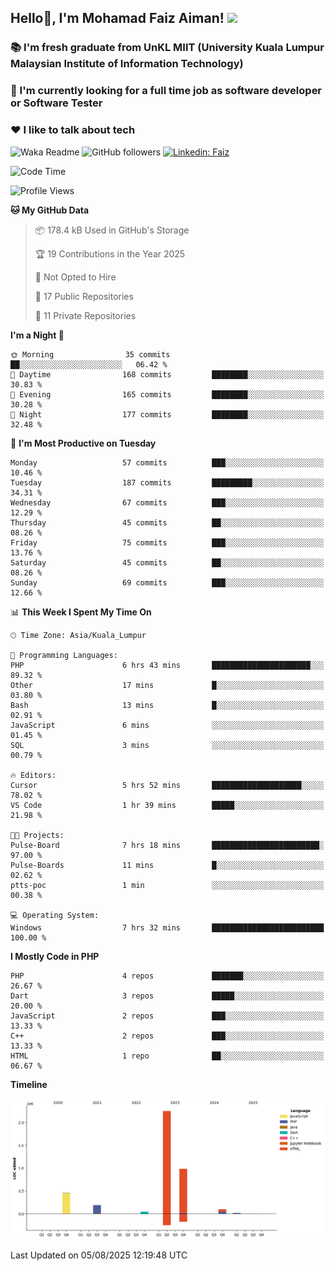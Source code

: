 <h2> Hello👋, I'm Mohamad Faiz Aiman! <img src="https://media.giphy.com/media/12oufCB0MyZ1Go/giphy.gif" width="50"></h2>

### 📚 I'm fresh graduate from UnKL MIIT (University Kuala Lumpur Malaysian Institute of Information Technology)
###  🔭 I'm currently looking for a full time job as software developer or Software Tester
###  ❤️ I like to talk about tech 


![Waka Readme](https://github.com/anmol098/anmol098/workflows/Waka%20Readme/badge.svg)
![GitHub followers](https://img.shields.io/github/followers/faizaiman?label=Follow&style=social)
[![Linkedin: Faiz](https://img.shields.io/badge/-Faiz-blue?style=flat-square&logo=Linkedin&logoColor=white&link=https://www.linkedin.com/in/mohamad-faiz-aiman-623747192/)](https://www.linkedin.com/in/mohamad-faiz-aiman-623747192/)

<!--START_SECTION:waka-->
![Code Time](http://img.shields.io/badge/Code%20Time-381%20hrs%2056%20mins-blue)

![Profile Views](http://img.shields.io/badge/Profile%20Views-2-blue)

**🐱 My GitHub Data** 

> 📦 178.4 kB Used in GitHub's Storage 
 > 
> 🏆 19 Contributions in the Year 2025
 > 
> 🚫 Not Opted to Hire
 > 
> 📜 17 Public Repositories 
 > 
> 🔑 11 Private Repositories 
 > 
**I'm a Night 🦉** 

```text
🌞 Morning                35 commits          ██░░░░░░░░░░░░░░░░░░░░░░░   06.42 % 
🌆 Daytime                168 commits         ████████░░░░░░░░░░░░░░░░░   30.83 % 
🌃 Evening                165 commits         ████████░░░░░░░░░░░░░░░░░   30.28 % 
🌙 Night                  177 commits         ████████░░░░░░░░░░░░░░░░░   32.48 % 
```
📅 **I'm Most Productive on Tuesday** 

```text
Monday                   57 commits          ███░░░░░░░░░░░░░░░░░░░░░░   10.46 % 
Tuesday                  187 commits         █████████░░░░░░░░░░░░░░░░   34.31 % 
Wednesday                67 commits          ███░░░░░░░░░░░░░░░░░░░░░░   12.29 % 
Thursday                 45 commits          ██░░░░░░░░░░░░░░░░░░░░░░░   08.26 % 
Friday                   75 commits          ███░░░░░░░░░░░░░░░░░░░░░░   13.76 % 
Saturday                 45 commits          ██░░░░░░░░░░░░░░░░░░░░░░░   08.26 % 
Sunday                   69 commits          ███░░░░░░░░░░░░░░░░░░░░░░   12.66 % 
```


📊 **This Week I Spent My Time On** 

```text
🕑︎ Time Zone: Asia/Kuala_Lumpur

💬 Programming Languages: 
PHP                      6 hrs 43 mins       ██████████████████████░░░   89.32 % 
Other                    17 mins             █░░░░░░░░░░░░░░░░░░░░░░░░   03.80 % 
Bash                     13 mins             █░░░░░░░░░░░░░░░░░░░░░░░░   02.91 % 
JavaScript               6 mins              ░░░░░░░░░░░░░░░░░░░░░░░░░   01.45 % 
SQL                      3 mins              ░░░░░░░░░░░░░░░░░░░░░░░░░   00.79 % 

🔥 Editors: 
Cursor                   5 hrs 52 mins       ████████████████████░░░░░   78.02 % 
VS Code                  1 hr 39 mins        █████░░░░░░░░░░░░░░░░░░░░   21.98 % 

🐱‍💻 Projects: 
Pulse-Board              7 hrs 18 mins       ████████████████████████░   97.00 % 
Pulse-Boards             11 mins             █░░░░░░░░░░░░░░░░░░░░░░░░   02.62 % 
ptts-poc                 1 min               ░░░░░░░░░░░░░░░░░░░░░░░░░   00.38 % 

💻 Operating System: 
Windows                  7 hrs 32 mins       █████████████████████████   100.00 % 
```

**I Mostly Code in PHP** 

```text
PHP                      4 repos             ███████░░░░░░░░░░░░░░░░░░   26.67 % 
Dart                     3 repos             █████░░░░░░░░░░░░░░░░░░░░   20.00 % 
JavaScript               2 repos             ███░░░░░░░░░░░░░░░░░░░░░░   13.33 % 
C++                      2 repos             ███░░░░░░░░░░░░░░░░░░░░░░   13.33 % 
HTML                     1 repo              ██░░░░░░░░░░░░░░░░░░░░░░░   06.67 % 
```



**Timeline**

![Lines of Code chart](https://raw.githubusercontent.com/faizaiman/faizaiman/main/assets/bar_graph.png)


 Last Updated on 05/08/2025 12:19:48 UTC
<!--END_SECTION:waka-->
